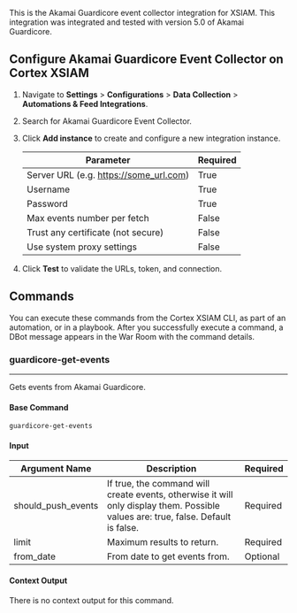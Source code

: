 This is the Akamai Guardicore event collector integration for XSIAM.
This integration was integrated and tested with version 5.0 of Akamai Guardicore.

## Configure Akamai Guardicore Event Collector on Cortex XSIAM

1. Navigate to **Settings** > **Configurations** > **Data Collection** > **Automations & Feed Integrations**.
2. Search for Akamai Guardicore Event Collector.
3. Click **Add instance** to create and configure a new integration instance.

    | **Parameter** | **Required** |
    | --- | --- |
    | Server URL (e.g. https://some_url.com) | True |
    | Username | True |
    | Password | True |
    | Max events number per fetch | False |
    | Trust any certificate (not secure) | False |
    | Use system proxy settings | False |

4. Click **Test** to validate the URLs, token, and connection.

## Commands

You can execute these commands from the Cortex XSIAM CLI, as part of an automation, or in a playbook.
After you successfully execute a command, a DBot message appears in the War Room with the command details.

### guardicore-get-events

***
Gets events from Akamai Guardicore.

#### Base Command

`guardicore-get-events`

#### Input

| **Argument Name** | **Description** | **Required** |
| --- | --- | --- |
| should_push_events | If true, the command will create events, otherwise it will only display them. Possible values are: true, false. Default is false. | Required | 
| limit | Maximum results to return. | Required | 
| from_date | From date to get events from. | Optional | 

#### Context Output

There is no context output for this command.
